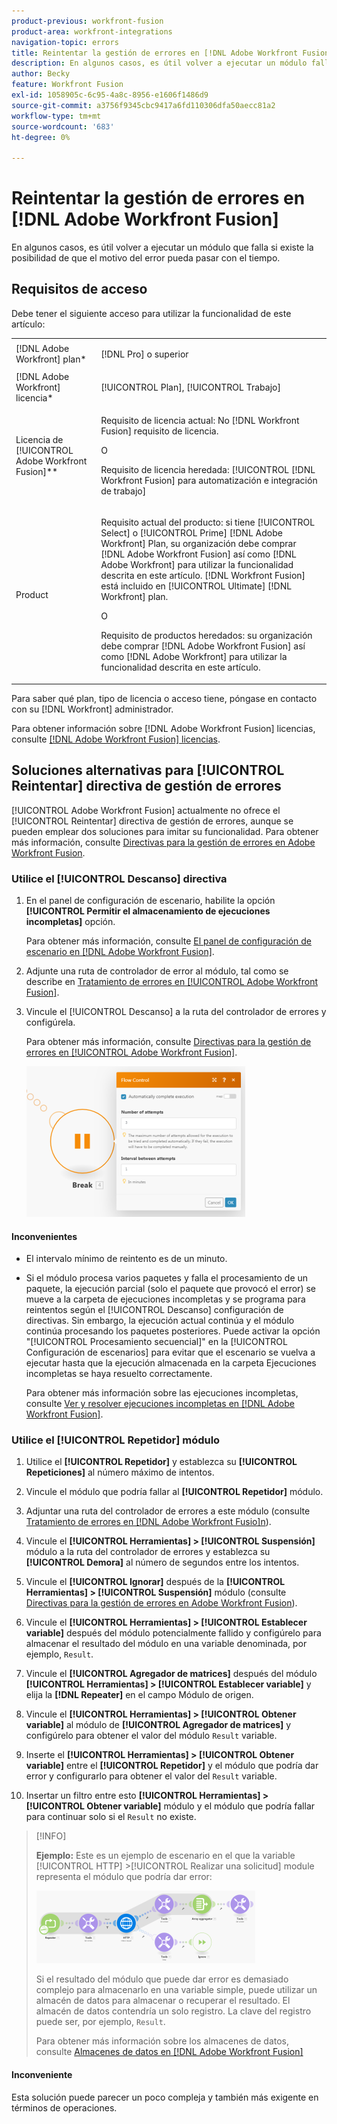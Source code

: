 ```yaml
---
product-previous: workfront-fusion
product-area: workfront-integrations
navigation-topic: errors
title: Reintentar la gestión de errores en [!DNL Adobe Workfront Fusion]
description: En algunos casos, es útil volver a ejecutar un módulo fallido un par de veces si existe la posibilidad de que el motivo del error pueda pasar con el tiempo.
author: Becky
feature: Workfront Fusion
exl-id: 1058905c-6c95-4a8c-8956-e1606f1486d9
source-git-commit: a3756f9345cbc9417a6fd110306dfa50aecc81a2
workflow-type: tm+mt
source-wordcount: '683'
ht-degree: 0%

---
```


# Reintentar la gestión de errores en [!DNL Adobe Workfront Fusion]

En algunos casos, es útil volver a ejecutar un módulo que falla si existe la posibilidad de que el motivo del error pueda pasar con el tiempo.

## Requisitos de acceso

Debe tener el siguiente acceso para utilizar la funcionalidad de este artículo:

<table style="table-layout:auto">
 <col> 
 <col> 
 <tbody> 
  <tr> 
   <td role="rowheader">[!DNL Adobe Workfront] plan*</td> 
   <td> <p>[!DNL Pro] o superior</p> </td> 
  </tr> 
  <tr data-mc-conditions=""> 
   <td role="rowheader">[!DNL Adobe Workfront] licencia*</td> 
   <td> <p>[!UICONTROL Plan], [!UICONTROL Trabajo]</p> </td> 
  </tr> 
  <tr> 
   <td role="rowheader">Licencia de [!UICONTROL Adobe Workfront Fusion]**</td> 
   <td>
   <p>Requisito de licencia actual: No [!DNL Workfront Fusion] requisito de licencia.</p>
   <p>O</p>
   <p>Requisito de licencia heredada: [!UICONTROL [!DNL Workfront Fusion] para automatización e integración de trabajo] </p>
   </td> 
  </tr> 
  <tr> 
   <td role="rowheader">Product</td> 
   <td>
   <p>Requisito actual del producto: si tiene [!UICONTROL Select] o [!UICONTROL Prime] [!DNL Adobe Workfront] Plan, su organización debe comprar [!DNL Adobe Workfront Fusion] así como [!DNL Adobe Workfront] para utilizar la funcionalidad descrita en este artículo. [!DNL Workfront Fusion] está incluido en [!UICONTROL Ultimate] [!DNL Workfront] plan.</p>
   <p>O</p>
   <p>Requisito de productos heredados: su organización debe comprar [!DNL Adobe Workfront Fusion] así como [!DNL Adobe Workfront] para utilizar la funcionalidad descrita en este artículo.</p>
   </td> 
  </tr> 
 </tbody> 
</table>

Para saber qué plan, tipo de licencia o acceso tiene, póngase en contacto con su [!DNL Workfront] administrador.

Para obtener información sobre [!DNL Adobe Workfront Fusion] licencias, consulte [[!DNL Adobe Workfront Fusion] licencias](../../workfront-fusion/get-started/license-automation-vs-integration.md).

## Soluciones alternativas para [!UICONTROL Reintentar] directiva de gestión de errores

[!UICONTROL Adobe Workfront Fusion] actualmente no ofrece el [!UICONTROL Reintentar] directiva de gestión de errores, aunque se pueden emplear dos soluciones para imitar su funcionalidad. Para obtener más información, consulte [Directivas para la gestión de errores en Adobe Workfront Fusion](../../workfront-fusion/errors/directives-for-error-handling.md).

### Utilice el [!UICONTROL Descanso] directiva

1. En el panel de configuración de escenario, habilite la opción **[!UICONTROL Permitir el almacenamiento de ejecuciones incompletas]** opción.

   Para obtener más información, consulte [El panel de configuración de escenario en [!DNL Adobe Workfront Fusion]](../../workfront-fusion/scenarios/scenario-settings-panel.md).

1. Adjunte una ruta de controlador de error al módulo, tal como se describe en [Tratamiento de errores en [!UICONTROL Adobe Workfront Fusion]](../../workfront-fusion/errors/error-handling.md).
1. Vincule el [!UICONTROL Descanso] a la ruta del controlador de errores y configúrela.

   Para obtener más información, consulte [Directivas para la gestión de errores en [!UICONTROL Adobe Workfront Fusion]](../../workfront-fusion/errors/directives-for-error-handling.md).

   ![](assets/break-directive-350x241.png)

#### Inconvenientes

* El intervalo mínimo de reintento es de un minuto.
* Si el módulo procesa varios paquetes y falla el procesamiento de un paquete, la ejecución parcial (solo el paquete que provocó el error) se mueve a la carpeta de ejecuciones incompletas y se programa para reintentos según el [!UICONTROL Descanso] configuración de directivas. Sin embargo, la ejecución actual continúa y el módulo continúa procesando los paquetes posteriores. Puede activar la opción &quot;[!UICONTROL Procesamiento secuencial]&quot; en la [!UICONTROL Configuración de escenarios] para evitar que el escenario se vuelva a ejecutar hasta que la ejecución almacenada en la carpeta Ejecuciones incompletas se haya resuelto correctamente.

  Para obtener más información sobre las ejecuciones incompletas, consulte [Ver y resolver ejecuciones incompletas en [!DNL Adobe Workfront Fusion]](../../workfront-fusion/scenarios/view-and-resolve-incomplete-executions.md).

### Utilice el [!UICONTROL Repetidor] módulo

1. Utilice el **[!UICONTROL Repetidor]** y establezca su **[!UICONTROL Repeticiones]** al número máximo de intentos.
1. Vincule el módulo que podría fallar al **[!UICONTROL Repetidor]** módulo.
1. Adjuntar una ruta del controlador de errores a este módulo (consulte [Tratamiento de errores en [!DNL Adobe Workfront Fusio]n](../../workfront-fusion/errors/error-handling.md)).
1. Vincule el **[!UICONTROL Herramientas] > [!UICONTROL Suspensión]** módulo a la ruta del controlador de errores y establezca su **[!UICONTROL Demora]** al número de segundos entre los intentos.

1. Vincule el **[!UICONTROL Ignorar]** después de la **[!UICONTROL Herramientas] > [!UICONTROL Suspensión]** módulo (consulte [Directivas para la gestión de errores en Adobe Workfront Fusion](../../workfront-fusion/errors/directives-for-error-handling.md)).

1. Vincule el **[!UICONTROL Herramientas] > [!UICONTROL Establecer variable]** después del módulo potencialmente fallido y configúrelo para almacenar el resultado del módulo en una variable denominada, por ejemplo, `Result`.

1. Vincule el **[!UICONTROL Agregador de matrices]** después del módulo **[!UICONTROL Herramientas] > [!UICONTROL Establecer variable]** y elija la **[!DNL Repeater]** en el campo Módulo de origen.

1. Vincule el **[!UICONTROL Herramientas] > [!UICONTROL Obtener variable]** al módulo de **[!UICONTROL Agregador de matrices]** y configúrelo para obtener el valor del módulo `Result` variable.

1. Inserte el **[!UICONTROL Herramientas] > [!UICONTROL Obtener variable]** entre el **[!UICONTROL Repetidor]** y el módulo que podría dar error y configurarlo para obtener el valor del `Result` variable.

1. Insertar un filtro entre esto **[!UICONTROL Herramientas] > [!UICONTROL Obtener variable]** módulo y el módulo que podría fallar para continuar solo si el `Result` no existe.

>[!INFO]
>
>**Ejemplo:** Este es un ejemplo de escenario en el que la variable [!UICONTROL HTTP] >[!UICONTROL Realizar una solicitud] module representa el módulo que podría dar error:
>
>![](assets/http-make-request-350x116.png)
>
>Si el resultado del módulo que puede dar error es demasiado complejo para almacenarlo en una variable simple, puede utilizar un almacén de datos para almacenar o recuperar el resultado. El almacén de datos contendría un solo registro. La clave del registro puede ser, por ejemplo, `Result`.
>
>Para obtener más información sobre los almacenes de datos, consulte [Almacenes de datos en [!DNL Adobe Workfront Fusion]](../../workfront-fusion/modules/data-stores.md)

#### Inconveniente

Esta solución puede parecer un poco compleja y también más exigente en términos de operaciones.
